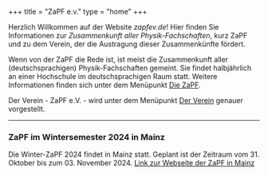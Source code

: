﻿+++
title = "ZaPF e.v."
type  = "home"
+++

Herzlich Willkommen auf der Website *zapfev.de*! Hier finden Sie Informationen zur *Zusammenkunft aller Physik-Fachschaften*, kurz ZaPF und zu dem Verein, der die Austragung dieser Zusammenkünfte fördert.

Wenn von der ZaPF die Rede ist, ist meist die Zusammenkunft aller (deutschsprachigen) Physik-Fachschaften gemeint. Sie findet halbjährlich an einer Hochschule im deutschsprachigen Raum statt. Weitere Informationen finden sich unter dem Menüpunkt [Die ZaPF](./zapf "Die ZaPF").

Der Verein - ZaPF e.V. - wird unter dem Menüpunkt [Der Verein](./verein "Der Verein") genauer vorgestellt.

---
### ZaPF im Wintersemester 2024 in Mainz


Die Winter-ZaPF 2024 findet in Mainz statt. Geplant ist der Zeitraum vom 31. Oktober bis zum 03. November 2024.
[Link zur Webseite der ZaPF in Mainz](https://zapf.in/mainz)


